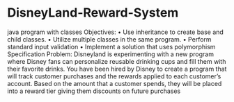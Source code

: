 # DisneyLand-Reward-System
java program with classes
Objectives:
• Use inheritance to create base and child classes.
• Utilize multiple classes in the same program.
• Perform standard input validation
• Implement a solution that uses polymorphism
Specification
Problem: Disneyland is experimenting with a new program where Disney fans can personalize reusable
drinking cups and fill them with their favorite drinks. You have been hired by Disney to create a program
that will track customer purchases and the rewards applied to each customer’s account. Based on the
amount that a customer spends, they will be placed into a reward tier giving them discounts on future
purchases
